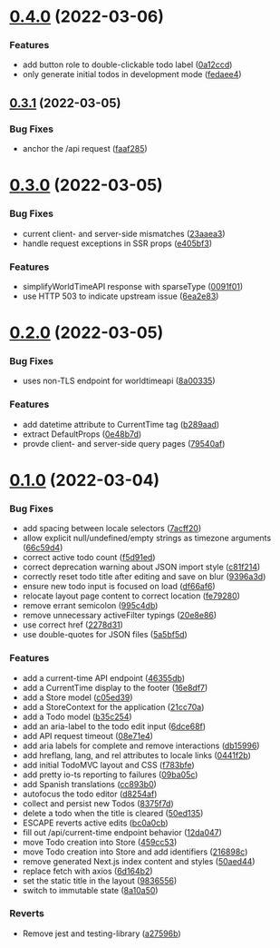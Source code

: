# [0.4.0](https://github.com/envylabs/nextjs-todomvc/compare/v0.3.1...v0.4.0) (2022-03-06)


### Features

* add button role to double-clickable todo label ([0a12ccd](https://github.com/envylabs/nextjs-todomvc/commit/0a12ccd13a21281e0282ff95efa95de8825aa109))
* only generate initial todos in development mode ([fedaee4](https://github.com/envylabs/nextjs-todomvc/commit/fedaee47218ff3cfa0eab2a3012a94628ea56b26))



## [0.3.1](https://github.com/envylabs/nextjs-todomvc/compare/v0.3.0...v0.3.1) (2022-03-05)


### Bug Fixes

* anchor the /api request ([faaf285](https://github.com/envylabs/nextjs-todomvc/commit/faaf28595a8ad2adc6b869154ce9cb55da40bf4b))



# [0.3.0](https://github.com/envylabs/nextjs-todomvc/compare/v0.2.0...v0.3.0) (2022-03-05)


### Bug Fixes

* current client- and server-side mismatches ([23aaea3](https://github.com/envylabs/nextjs-todomvc/commit/23aaea3f53339f84a59bf2eb8d8f8ca49bad895f))
* handle request exceptions in SSR props ([e405bf3](https://github.com/envylabs/nextjs-todomvc/commit/e405bf3d66206932a88b6539af289956bf7376d7))


### Features

* simplifyWorldTimeAPI response with sparseType ([0091f01](https://github.com/envylabs/nextjs-todomvc/commit/0091f018b9f7fd84630460f0657a55f39a7e33a5))
* use HTTP 503 to indicate upstream issue ([6ea2e83](https://github.com/envylabs/nextjs-todomvc/commit/6ea2e83e7d3e7c3f22475a77ff8811adc1b84118))



# [0.2.0](https://github.com/envylabs/nextjs-todomvc/compare/v0.1.0...v0.2.0) (2022-03-05)


### Bug Fixes

* uses non-TLS endpoint for worldtimeapi ([8a00335](https://github.com/envylabs/nextjs-todomvc/commit/8a00335709e98bae16a758ef5f67166bb36a1351))


### Features

* add datetime attribute to CurrentTime tag ([b289aad](https://github.com/envylabs/nextjs-todomvc/commit/b289aad149e407146089ff14c6a6dc9b43e18ffe))
* extract DefaultProps ([0e48b7d](https://github.com/envylabs/nextjs-todomvc/commit/0e48b7d04d3fc251fd4f408f03c633d0873893ce))
* provde client- and server-side query pages ([79540af](https://github.com/envylabs/nextjs-todomvc/commit/79540af759391152dbd05fe66ca80268d29c1e09))



# [0.1.0](https://github.com/envylabs/nextjs-todomvc/compare/f783bfe9aa5931d37f866accc9c71a6cac0f7985...v0.1.0) (2022-03-04)


### Bug Fixes

* add spacing between locale selectors ([7acff20](https://github.com/envylabs/nextjs-todomvc/commit/7acff20a5189cfbfd5d3db385c4a1b11a09511b7))
* allow explicit null/undefined/empty strings as timezone arguments ([66c59d4](https://github.com/envylabs/nextjs-todomvc/commit/66c59d43a372beca9c5a8e7e78ea314112ec0439))
* correct active todo count ([f5d91ed](https://github.com/envylabs/nextjs-todomvc/commit/f5d91ed4b750bad8b1d7bb23396c37670f069e7d))
* correct deprecation warning about JSON import style ([c81f214](https://github.com/envylabs/nextjs-todomvc/commit/c81f214c0cc01b8aced7881498fae63ef47382b3))
* correctly reset todo title after editing and save on blur ([9396a3d](https://github.com/envylabs/nextjs-todomvc/commit/9396a3d2ab980e92acd2e110e6f6417f772b0e00))
* ensure new todo input is focused on load ([df66af6](https://github.com/envylabs/nextjs-todomvc/commit/df66af653108617e02f2c74865f9edd93ed814b7))
* relocate layout page content to correct location ([fe79280](https://github.com/envylabs/nextjs-todomvc/commit/fe79280d09f5346e4cfc71531c343b5f01237d0f))
* remove errant semicolon ([995c4db](https://github.com/envylabs/nextjs-todomvc/commit/995c4dbe4e41ad4b773a172abe4d742b412f0a38))
* remove unnecessary activeFilter typings ([20e8e86](https://github.com/envylabs/nextjs-todomvc/commit/20e8e860f2221e42ef04477200d5a2df82e0ac32))
* use correct href ([2278d31](https://github.com/envylabs/nextjs-todomvc/commit/2278d317c42e7f4bbb23947dd7c43f00af15c7b9))
* use double-quotes for JSON files ([5a5bf5d](https://github.com/envylabs/nextjs-todomvc/commit/5a5bf5d8961add4e3ae452aa259bae90851cc459))


### Features

* add a current-time API endpoint ([46355db](https://github.com/envylabs/nextjs-todomvc/commit/46355db455e9bcbbd0541e4a3f3a77002540bb4f))
* add a CurrentTime display to the footer ([16e8df7](https://github.com/envylabs/nextjs-todomvc/commit/16e8df77b4af7429a7f3488cd89a52e4ef944eaa))
* add a Store model ([c05ed39](https://github.com/envylabs/nextjs-todomvc/commit/c05ed39a70c9dafc4b8c9a33c8348b43e5d67c0c))
* add a StoreContext for the application ([21cc70a](https://github.com/envylabs/nextjs-todomvc/commit/21cc70afb82bfafef2705ab2c54eae441c875544))
* add a Todo model ([b35c254](https://github.com/envylabs/nextjs-todomvc/commit/b35c254b120f9e62f7e4867fb52ed9b77e01fe54))
* add an aria-label to the todo edit input ([6dce68f](https://github.com/envylabs/nextjs-todomvc/commit/6dce68f837e0c8205c6ca4f010ec11a28f8a25c0))
* add API request timeout ([08e71e4](https://github.com/envylabs/nextjs-todomvc/commit/08e71e474fcbdf857df60c47716dc2e2df63bf36))
* add aria labels for complete and remove interactions ([db15996](https://github.com/envylabs/nextjs-todomvc/commit/db15996e5c16e676237b0e5a46de9275890284d8))
* add hreflang, lang, and rel attributes to locale links ([0441f2b](https://github.com/envylabs/nextjs-todomvc/commit/0441f2bb82c090b9085dd08928b0cacdb5ae61fc))
* add initial TodoMVC layout and CSS ([f783bfe](https://github.com/envylabs/nextjs-todomvc/commit/f783bfe9aa5931d37f866accc9c71a6cac0f7985))
* add pretty io-ts reporting to failures ([09ba05c](https://github.com/envylabs/nextjs-todomvc/commit/09ba05c89434eeb23287fe221531096ec3a6ed3a))
* add Spanish translations ([cc893b0](https://github.com/envylabs/nextjs-todomvc/commit/cc893b0d46de4d9bf75a12cbc5b4ec46a1c06493))
* autofocus the todo editor ([d8254af](https://github.com/envylabs/nextjs-todomvc/commit/d8254af183cfebb5a9fcbaa76a64013a7fda5022))
* collect and persist new Todos ([8375f7d](https://github.com/envylabs/nextjs-todomvc/commit/8375f7d98db5c1f47eba70c055df10753c774115))
* delete a todo when the title is cleared ([50ed135](https://github.com/envylabs/nextjs-todomvc/commit/50ed1352ca6c70417d645f9b7ef1338cc0b8402a))
* ESCAPE reverts active edits ([bc0a0cb](https://github.com/envylabs/nextjs-todomvc/commit/bc0a0cb5e5afd84e46d66a5bce32cb28a1fc87e7))
* fill out /api/current-time endpoint behavior ([12da047](https://github.com/envylabs/nextjs-todomvc/commit/12da04795dfd5c73c1ee947d327d72367eb9bf78))
* move Todo creation into Store ([459cc53](https://github.com/envylabs/nextjs-todomvc/commit/459cc53fd344fdf59a183ceb3b4d53a975cb5f5d))
* move Todo creation into Store and add identifiers ([216898c](https://github.com/envylabs/nextjs-todomvc/commit/216898cf7dce7a6487a41b4230a0753ca27dc4ef))
* remove generated Next.js index content and styles ([50aed44](https://github.com/envylabs/nextjs-todomvc/commit/50aed44c9f99de48b194f72d7189b77cacb088d8))
* replace fetch with axios ([6d164b2](https://github.com/envylabs/nextjs-todomvc/commit/6d164b26fc0278cc7167197d156003bb6495ac08))
* set the static title in the layout ([9836556](https://github.com/envylabs/nextjs-todomvc/commit/9836556fdca4962c45d12e47eaeea937c1fa671d))
* switch to immutable state ([8a10a50](https://github.com/envylabs/nextjs-todomvc/commit/8a10a5032759c8ce1ecae09d600c351d22e007b8))


### Reverts

* Remove jest and testing-library ([a27596b](https://github.com/envylabs/nextjs-todomvc/commit/a27596b41ac26b1a7bd8d457a48f73be3096c86a))




